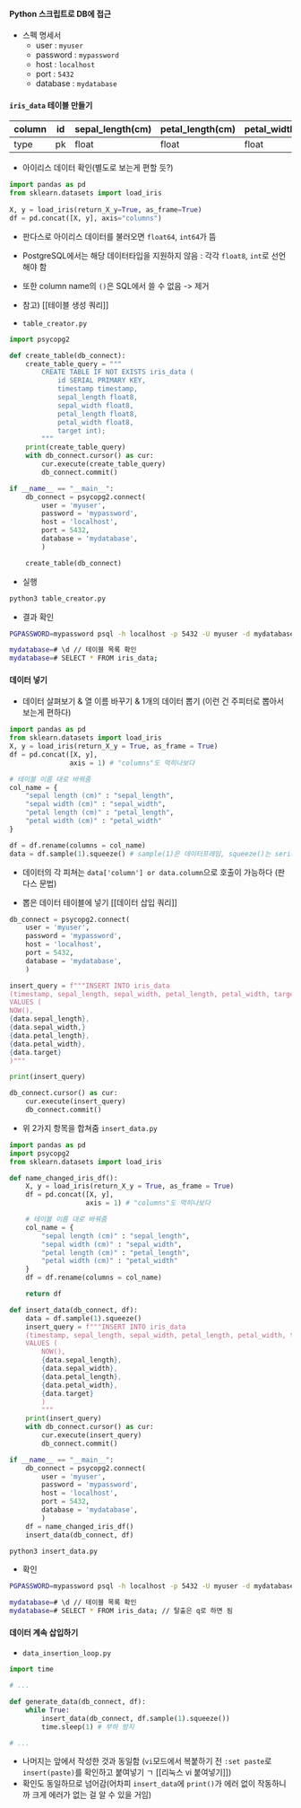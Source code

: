 

#### Python 스크립트로 DB에 접근

- 스펙 명세서
	-   user : `myuser`
	-   password : `mypassword`
	-   host : `localhost`
	-   port : `5432`
	-   database : `mydatabase`


#### `iris_data` 테이블 만들기
| column | id  | sepal_length(cm) | petal_length(cm) | petal_width(cm) | target |
| ------ | --- | ---------------- | ---------------- | --------------- | ------ |
| type   | pk  | float            | float            | float           | int       |

- 아이리스 데이터 확인(별도로 보는게 편할 듯?)
```python
import pandas as pd  
from sklearn.datasets import load_iris  
  
X, y = load_iris(return_X_y=True, as_frame=True)  
df = pd.concat([X, y], axis="columns")
```

- 판다스로 아이리스 데이터를 불러오면 `float64`, `int64`가 뜸
- PostgreSQL에서는 해당 데이터타입을 지원하지 않음 : 각각 `float8`, `int`로 선언해야 함
- 또한 column name의 `()`은 SQL에서 쓸 수 없음 -> 제거
- 참고) [[테이블 생성 쿼리]]

- `table_creator.py`
```python
import psycopg2

def create_table(db_connect):
	create_table_query = """
		CREATE TABLE IF NOT EXISTS iris_data (
			id SERIAL PRIMARY KEY,
			timestamp timestamp,
			sepal_length float8,
			sepal_width float8,
			petal_length float8,
			petal_width float8,
			target int);
		"""
	print(create_table_query)
	with db_connect.cursor() as cur:
		cur.execute(create_table_query)
		db_connect.commit()

if __name__ == "__main__":
	db_connect = psycopg2.connect(
		user = 'myuser',
		password = 'mypassword',
		host = 'localhost',
		port = 5432,
		database = 'mydatabase',
		)

	create_table(db_connect)
```

- 실행
```sh
python3 table_creator.py
```

- 결과 확인
```sh
PGPASSWORD=mypassword psql -h localhost -p 5432 -U myuser -d mydatabase

mydatabase=# \d // 테이블 목록 확인
mydatabase=# SELECT * FROM iris_data;
```

#### 데이터 넣기
- 데이터 살펴보기 & 열 이름 바꾸기 & 1개의 데이터 뽑기 (이런 건 주피터로 뽑아서 보는게 편하다)
```python
import pandas as pd
from sklearn.datasets import load_iris
X, y = load_iris(return_X_y = True, as_frame = True)
df = pd.concat([X, y], 
               axis = 1) # "columns"도 먹히나보다

# 테이블 이름 대로 바꿔줌
col_name = {
    "sepal length (cm)" : "sepal_length",
    "sepal width (cm)" : "sepal_width",
    "petal length (cm)" : "petal_length",
    "petal width (cm)" : "petal_width"
}

df = df.rename(columns = col_name)
data = df.sample(1).squeeze() # sample(1)은 데이터프레임, squeeze()는 series
```
- 데이터의 각 피쳐는 `data['column'] or data.column`으로 호출이 가능하다 (판다스 문법)

- 뽑은 데이터 테이블에 넣기 [[데이터 삽입 쿼리]]
```python
db_connect = psycopg2.connect(
	user = 'myuser',
	password = 'mypassword',
	host = 'localhost',
	port = 5432,
	database = 'mydatabase',
	)

insert_query = f"""INSERT INTO iris_data 
(timestamp, sepal_length, sepal_width, petal_length, petal_width, target)
VALUES (
NOW(),
{data.sepal_length},
{data.sepal_width,}
{data.petal_length},
{data.petal_width},
{data.target}
)"""

print(insert_query)

db_connect.cursor() as cur:
	cur.execute(insert_query)
	db_connect.commit()
```

- 위 2가지 항목을 합쳐줌 `insert_data.py`
```python
import pandas as pd
import psycopg2
from sklearn.datasets import load_iris

def name_changed_iris_df():
	X, y = load_iris(return_X_y = True, as_frame = True)
	df = pd.concat([X, y], 
	               axis = 1) # "columns"도 먹히나보다

	# 테이블 이름 대로 바꿔줌
	col_name = {
	    "sepal length (cm)" : "sepal_length",
	    "sepal width (cm)" : "sepal_width",
	    "petal length (cm)" : "petal_length",
	    "petal width (cm)" : "petal_width"
	}
	df = df.rename(columns = col_name)

	return df

def insert_data(db_connect, df):
	data = df.sample(1).squeeze()
	insert_query = f"""INSERT INTO iris_data 
	(timestamp, sepal_length, sepal_width, petal_length, petal_width, target)
	VALUES (
		NOW(),
		{data.sepal_length},
		{data.sepal_width},
		{data.petal_length},
		{data.petal_width},
		{data.target}
		)
		"""
	print(insert_query)
	with db_connect.cursor() as cur:
		cur.execute(insert_query)
		db_connect.commit()

if __name__ == "__main__":
	db_connect = psycopg2.connect(
		user = 'myuser',
		password = 'mypassword',
		host = 'localhost',
		port = 5432,
		database = 'mydatabase',
		)
	df = name_changed_iris_df()
	insert_data(db_connect, df)
```

```sh
python3 insert_data.py
```

- 확인
```sh
PGPASSWORD=mypassword psql -h localhost -p 5432 -U myuser -d mydatabase

mydatabase=# \d // 테이블 목록 확인
mydatabase=# SELECT * FROM iris_data; // 탈출은 q로 하면 됨
```

#### 데이터 계속 삽입하기

- `data_insertion_loop.py`
```python
import time

# ...

def generate_data(db_connect, df):
    while True:
        insert_data(db_connect, df.sample(1).squeeze())
        time.sleep(1) # 부하 방지

# ...
```

- 나머지는 앞에서 작성한 것과 동일함 (`vi`모드에서 복붙하기 전 `:set paste`로 `insert(paste)`를 확인하고 붙여넣기 ㄱ [[리눅스 vi 붙여넣기]])
- 확인도 동일하므로 넘어감(어차피 `insert_data`에 `print()`가 에러 없이 작동하니까 크게 에러가 없는 걸 알 수 있을 거임)